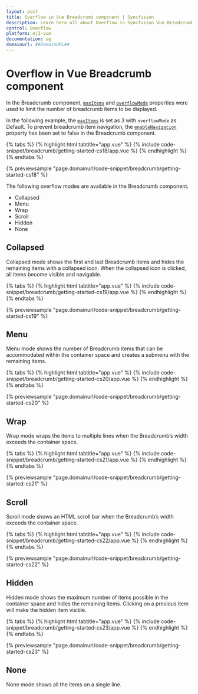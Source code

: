 ```yaml
---
layout: post
title: Overflow in Vue Breadcrumb component | Syncfusion
description: Learn here all about Overflow in Syncfusion Vue Breadcrumb component of Syncfusion Essential JS 2 and more.
control: Overflow 
platform: ej2-vue
documentation: ug
domainurl: ##DomainURL##
---
```


# Overflow in Vue Breadcrumb component

In the Breadcrumb component, [`maxItems`](https://ej2.syncfusion.com/vue/documentation/api/breadcrumb/#maxitems) and [`overflowMode`](https://ej2.syncfusion.com/vue/documentation/api/breadcrumb/#overflowmode) properties were used to limit the number of breadcrumb items to be displayed.

In the following example, the [`maxItems`](https://ej2.syncfusion.com/vue/documentation/api/breadcrumb/#maxitems) is set as 3 with `overflowMode` as Default. To prevent breadcrumb item navigation, the [`enableNavigation`](https://ej2.syncfusion.com/vue/documentation/api/breadcrumb/#enablenavigation) property has been set to false in the Breadcrumb component.

{% tabs %}
{% highlight html tabtitle="app.vue" %}
{% include code-snippet/breadcrumb/getting-started-cs18/app.vue %}
{% endhighlight %}
{% endtabs %}
        
{% previewsample "page.domainurl/code-snippet/breadcrumb/getting-started-cs18" %}

The following overflow modes are available in the Breadcrumb component.

* Collapsed
* Menu
* Wrap
* Scroll
* Hidden
* None

## Collapsed

Collapsed mode shows the first and last Breadcrumb items and hides the remaining items with a collapsed icon. When the collapsed icon is clicked, all items become visible and navigable.

{% tabs %}
{% highlight html tabtitle="app.vue" %}
{% include code-snippet/breadcrumb/getting-started-cs19/app.vue %}
{% endhighlight %}
{% endtabs %}
        
{% previewsample "page.domainurl/code-snippet/breadcrumb/getting-started-cs19" %}

## Menu

Menu mode shows the number of Breadcrumb items that can be accommodated within the container space and creates a submenu with the remaining items.

{% tabs %}
{% highlight html tabtitle="app.vue" %}
{% include code-snippet/breadcrumb/getting-started-cs20/app.vue %}
{% endhighlight %}
{% endtabs %}
        
{% previewsample "page.domainurl/code-snippet/breadcrumb/getting-started-cs20" %}

## Wrap

Wrap mode wraps the items to multiple lines when the Breadcrumb’s width exceeds the container space.

{% tabs %}
{% highlight html tabtitle="app.vue" %}
{% include code-snippet/breadcrumb/getting-started-cs21/app.vue %}
{% endhighlight %}
{% endtabs %}
        
{% previewsample "page.domainurl/code-snippet/breadcrumb/getting-started-cs21" %}

## Scroll

Scroll mode shows an HTML scroll bar when the Breadcrumb’s width exceeds the container space.

{% tabs %}
{% highlight html tabtitle="app.vue" %}
{% include code-snippet/breadcrumb/getting-started-cs22/app.vue %}
{% endhighlight %}
{% endtabs %}
        
{% previewsample "page.domainurl/code-snippet/breadcrumb/getting-started-cs22" %}

## Hidden

Hidden mode shows the maximum number of items possible in the container space and hides the remaining items. Clicking on a previous item will make the hidden item visible.

{% tabs %}
{% highlight html tabtitle="app.vue" %}
{% include code-snippet/breadcrumb/getting-started-cs23/app.vue %}
{% endhighlight %}
{% endtabs %}
        
{% previewsample "page.domainurl/code-snippet/breadcrumb/getting-started-cs23" %}

## None

None mode shows all the items on a single line.
